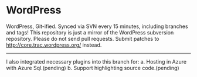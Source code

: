 WordPress
=========

WordPress, Git-ified. Synced via SVN every 15 minutes, including branches and tags! This repository is just a mirror of the WordPress subversion repository. Please do not send pull requests. Submit patches to http://core.trac.wordpress.org/ instead.

---------
I also integrated necessary plugins into this branch for:
a. Hosting in Azure with Azure Sql.(pending)
b. Support highlighting source code.(pending)
